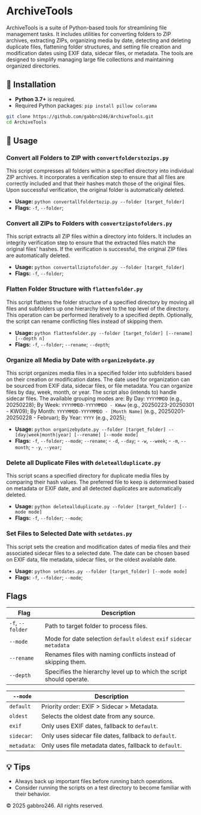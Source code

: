 # ArchiveTools

ArchiveTools is a suite of Python-based tools for streamlining file management tasks. It includes utilities for converting folders to ZIP archives, extracting ZIPs, organizing media by date, detecting and deleting duplicate files, flattening folder structures, and setting file creation and modification dates using EXIF data, sidecar files, or metadata. The tools are designed to simplify managing large file collections and maintaining organized directories.

## 🚀 Installation

- **Python 3.7+** is required.
- Required Python packages: `pip install pillow colorama`

```bash
git clone https://github.com/gabbro246/ArchiveTools.git
cd ArchiveTools
```

## 📂 Usage

### Convert all Folders to ZIP with `convertfolderstozips.py`
This script compresses all folders within a specified directory into individual ZIP archives. It incorporates a verification step to ensure that all files are correctly included and that their hashes match those of the original files. Upon successful verification, the original folder is automatically deleted.
- **Usage:** `python convertallfoldertozip.py --folder [target_folder]`
- **Flags:** `-f`, `--folder`;

### Convert all ZIPs to Folders with `convertzipstofolders.py`
This script extracts all ZIP files within a directory into folders. It includes an integrity verification step to ensure that the extracted files match the original files' hashes. If the verification is successful, the original ZIP files are automatically deleted.
- **Usage:** `python convertallziptofolder.py --folder [target_folder]`
- **Flags:** `-f`, `--folder`;

### Flatten Folder Structure with `flattenfolder.py`
This script flattens the folder structure of a specified directory by moving all files and subfolders up one hierarchy level to the top level of the directory. This operation can be performed iteratively to a specified depth. Optionally, the script can rename conflicting files instead of skipping them.
- **Usage:** `python flattenfolder.py --folder [target_folder] [--rename] [--depth n]`
- **Flags:** `-f`, `--folder`; `--rename`; `--depth`;

### Organize all Media by Date with `organizebydate.py`
This script organizes media files in a specified folder into subfolders based on their creation or modification dates. The date used for organization can be sourced from EXIF data, sidecar files, or file metadata. You can organize files by day, week, month, or year. The script also (intends to) handle sidecar files. The available grouping modes are: By Day: `YYYYMMDD` (e.g., 20250228); By Week: `YYYYMMDD-YYYYMMDD - KWww` (e.g., 20250223-20250301 - KW09); By Month: `YYYYMMDD-YYYYMMDD - [Month Name]` (e.g., 20250201-20250228 - Februar); By Year: `YYYY` (e.g., 2025);
- **Usage:** `python organizebydate.py --folder [target_folder] --[day|week|month|year] [--rename] [--mode mode]`
- **Flags:** `-f`, `--folder`; `--mode`; `--rename`; - `-d`, `--day`; - `-w`, `--week`; - `-m`, `--month`; - `-y`, `--year`; 

### Delete all Duplicate Files with `deleteallduplicate.py`
This script scans a specified directory for duplicate media files by comparing their hash values. The preferred file to keep is determined based on metadata or EXIF date, and all detected duplicates are automatically deleted.
- **Usage:** `python deleteallduplicate.py --folder [target_folder] [--mode mode]`
- **Flags:** `-f`, `--folder`; `--mode`;

### Set Files to Selected Date with `setdates.py`
This script sets the creation and modification dates of media files and their associated sidecar files to a selected date. The date can be chosen based on EXIF data, file metadata, sidecar files, or the oldest available date.
- **Usage:** `python setdates.py --folder [target_folder] [--mode mode]`
- **Flags:** `-f`, `--folder`; `--mode`;

## Flags

| Flag             | Description                                                            | 
| ---------------- | ---------------------------------------------------------------------- | 
| `-f`, `--folder` | Path to target folder to process files.                                | 
| `--mode`         | Mode for date selection `default` `oldest` `exif` `sidecar` `metadata` |  
| `--rename`       | Renames files with naming conflicts instead of skipping them.          |   
| `--depth`        | Specifies the hierarchy level up to which the script should operate.   |

| `--mode`    | Description                                           |
| ----------- | ----------------------------------------------------- |
| `default`   | Priority order: EXIF > Sidecar > Metadata.            |
| `oldest`    | Selects the oldest date from any source.              |
| `exif`      | Only uses EXIF dates, fallback to `default`.          |
| `sidecar`:  | Only uses sidecar file dates, fallback to `default`.  |
| `metadata`: | Only uses file metadata dates, fallback to `default`. | 

## 💡 Tips
- Always back up important files before running batch operations.
- Consider running the scripts on a test directory to become familiar with their behavior.  

© 2025 gabbro246. All rights reserved.
